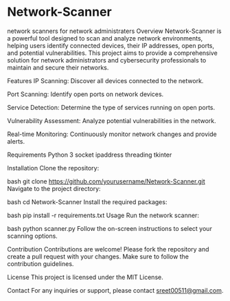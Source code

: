 # Network-Scanner
network scanners for network administraters
Overview
Network-Scanner is a powerful tool designed to scan and analyze network environments, helping users identify connected devices, their IP addresses, open ports, and potential vulnerabilities. This project aims to provide a comprehensive solution for network administrators and cybersecurity professionals to maintain and secure their networks.

Features
IP Scanning: Discover all devices connected to the network.

Port Scanning: Identify open ports on network devices.

Service Detection: Determine the type of services running on open ports.

Vulnerability Assessment: Analyze potential vulnerabilities in the network.

Real-time Monitoring: Continuously monitor network changes and provide alerts.

Requirements
Python 3
socket
ipaddress
threading
tkinter 


Installation
Clone the repository:

bash
git clone https://github.com/yourusername/Network-Scanner.git
Navigate to the project directory:

bash
cd Network-Scanner
Install the required packages:

bash
pip install -r requirements.txt
Usage
Run the network scanner:

bash
python scanner.py
Follow the on-screen instructions to select your scanning options.

Contribution
Contributions are welcome! Please fork the repository and create a pull request with your changes. Make sure to follow the contribution guidelines.

License
This project is licensed under the MIT License.

Contact
For any inquiries or support, please contact sreet00511@gmail.com.
